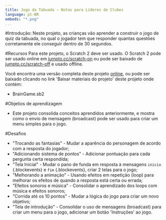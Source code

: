 ```yaml
---
title: Jogo da Tabuada — Notas para Líderes de Clubes
language: pt-BR
embeds: "*.png"
...
```


#Introdução:
Neste projeto, as crianças vão aprender a construir o jogo de quiz da tabuada, no qual o jogador tem que responder quantas questões corretamente ele conseguir dentro de 30 segundos.

#Recursos
Para este projeto, o Scratch 2 deve ser usado. O Scratch 2 pode ser usado online em [jumpto.cc/scratch-on](http://jumpto.cc/scratch-on) ou pode ser baixado de [jumpto.cc/scratch-off](http://jumpto.cc/scratch-off) e usado offline.

Você encontra uma versão completa deste projeto <a href="http://scratch.mit.edu/projects/42225768/#editor">online</a>, ou pode ser baixado clicando no link 'Baixar materiais do projeto' deste projeto onde contém:

+ BrainGame.sb2

#Objetios de aprendizagem
+ Este projeto consolida conceitos aprendidos anteriormente, e mostra como o envio de mensagem (broadcast) pode ser usado para criar um menu simples para o jogo. 

#Desafios
+ "Trocando as fantasias" - Mudar a aparência do personagem de acordo com a resposta do jogador;
+ "Adicionando sistema de pontos" - Adicionar pontuação para cada pergunta certa respondida;
+ "Tela Inicial" - Mudar o pano de funda em resposta à mensagens `inicio` {.blockevents} e `fim` {.blockevents}, criar 2 telas para o jogo;
+ "Melhorando a animação" - Usando efeitos em repetição (loop) para melhorar os efeitos de quando a resposta está certa ou errada; 
+ "Efeitos sonoros e música" - Consolidar o aprendizado dos loops com música e efeitos sonoros; 
+ "Corrida até os 10 pontos" - Mudar a lógica do jogo para criar um novo objetivo;
+ "Tela de introdução" - Consolidar o uso de mensagens (broadcast) para criar um menu para o jogo, adicionar um botão 'Instruções' ao jogo.

